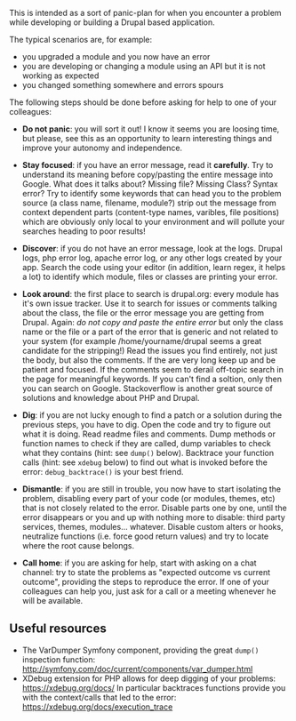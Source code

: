 
This is intended as a sort of panic-plan for when you encounter a problem while developing or building a Drupal based application.

The typical scenarios are, for example:

* you upgraded a module and you now have an error
* you are developing or changing a module using an API but it is not working as expected
* you changed something somewhere and errors spours

The following steps should be done before asking for help to one of your colleagues:

* **Do not panic**: you will sort it out! I know it seems you are loosing time, but please, see this as an opportunity to learn interesting things and improve your autonomy and independence.

* **Stay focused**: if you have an error message, read it **carefully**. Try to understand its meaning before copy/pasting the entire message into Google. What does it talks about? Missing file? Missing Class? Syntax error? Try to identify some keywords that can head you to the problem source (a class name, filename, module?) strip out the message from context dependent parts (content-type names, varibles, file positions) which are obviously only local to your environment and will pollute your searches heading to poor results!

* **Discover**: if you do not have an error message, look at the logs. Drupal logs, php error log, apache error log, or any other logs created by your app. Search the code using your editor (in addition, learn regex, it helps a lot) to identify which module, files or classes are printing your error.

* **Look around**: the first place to search is drupal.org: every module has it's own issue tracker. Use it to search for issues or comments talking about the class, the file or the error message you are getting from Drupal. Again: *do not copy and paste the entire error* but only the class name or the file or a part of the error that is generic and not related to your system (for example /home/yourname/drupal seems a great candidate for the stripping!)
  Read the issues you find entirely, not just the body, but also the comments. If the are very long keep up and be patient and focused. If the comments seem to derail off-topic search in the page for meaningful keywords.
  If you can't find a soltion, only then you can search on Google. Stackoverflow is another great source of solutions and knowledge about PHP and Drupal.

* **Dig**: if you are not lucky enough to find a patch or a solution during the previous steps, you have to dig.
  Open the code and try to figure out what it is doing. Read readme files and comments. Dump methods or function names to check if they are called, dump variables to check what they contains (hint: see `dump()` below). Backtrace your function calls (hint: see `xdebug` below) to find out what is invoked before the error: `debug_backtrace()` is your best friend.

* **Dismantle**: if you are still in trouble, you now have to start isolating the problem, disabling every part of your code (or modules, themes, etc) that is not closely related to the error. Disable parts one by one, until the error disappears or you and up with nothing more to disable: third party services, themes, modules... whatever. Disable custom alters or hooks, neutralize functions (i.e. force good return values) and try to locate where the root cause belongs.

* **Call home**: if you are asking for help, start with asking on a chat channel: try to state the problems as "expected outcome vs current outcome", providing the steps to reproduce the error. If one of your colleagues can help you, just ask for a call or a meeting whenever he will be available.

## Useful resources

* The VarDumper Symfony component, providing the great `dump()` inspection function: http://symfony.com/doc/current/components/var_dumper.html
* XDebug extension for PHP allows for deep digging of your problems: https://xdebug.org/docs/
  In particular backtraces functions provide you with the context/calls that led to the error: https://xdebug.org/docs/execution_trace
